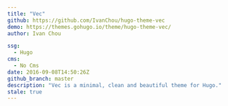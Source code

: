 ```yaml
---
title: "Vec"
github: https://github.com/IvanChou/hugo-theme-vec
demo: https://themes.gohugo.io/theme/hugo-theme-vec/
author: Ivan Chou

ssg:
  - Hugo
cms:
  - No Cms
date: 2016-09-08T14:50:26Z
github_branch: master
description: "Vec is a minimal, clean and beautiful theme for Hugo."
stale: true
---
```

